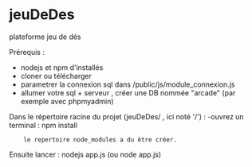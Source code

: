# jeuDeDes
plateforme jeu de dés

Prérequis : 

- nodejs et npm d'installés
- cloner ou télécharger
- parametrer la connexion sql dans /public/js/module_connexion.js
- allumer votre sql + serveur , créer une DB nommée "arcade" (par exemple avec phpmyadmin)

Dans le répertoire racine du projet (jeuDeDes/  , ici noté '/') :
	-ouvrez un terminal : 
				npm install
				
		le repertoire node_modules a du être créer.

Ensuite lancer : nodejs app.js    (ou node app.js)
